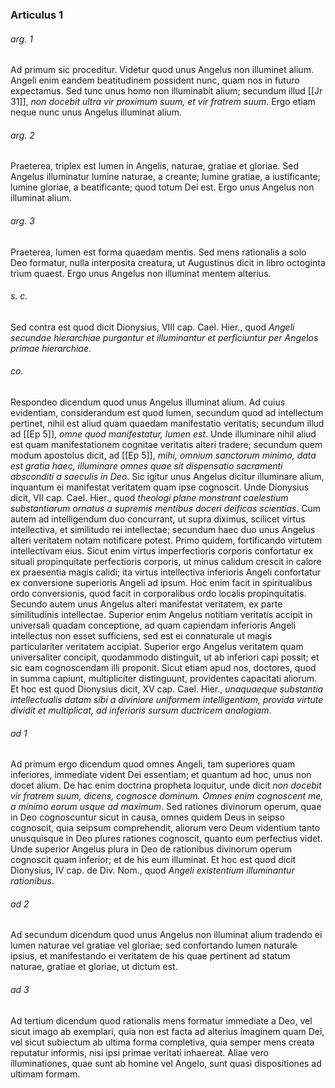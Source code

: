### Articulus 1

###### arg. 1
Ad primum sic proceditur. Videtur quod unus Angelus non illuminet alium. Angeli enim eandem beatitudinem possident nunc, quam nos in futuro expectamus. Sed tunc unus homo non illuminabit alium; secundum illud [[Jr 31]], *non docebit ultra vir proximum suum, et vir fratrem suum*. Ergo etiam neque nunc unus Angelus illuminat alium.

###### arg. 2
Praeterea, triplex est lumen in Angelis, naturae, gratiae et gloriae. Sed Angelus illuminatur lumine naturae, a creante; lumine gratiae, a iustificante; lumine gloriae, a beatificante; quod totum Dei est. Ergo unus Angelus non illuminat alium.

###### arg. 3
Praeterea, lumen est forma quaedam mentis. Sed mens rationalis a solo Deo formatur, nulla interposita creatura, ut Augustinus dicit in libro octoginta trium quaest. Ergo unus Angelus non illuminat mentem alterius.

###### s. c.
Sed contra est quod dicit Dionysius, VIII cap. Cael. Hier., quod *Angeli secundae hierarchiae purgantur et illuminantur et perficiuntur per Angelos primae hierarchiae*.

###### co.
Respondeo dicendum quod unus Angelus illuminat alium. Ad cuius evidentiam, considerandum est quod lumen, secundum quod ad intellectum pertinet, nihil est aliud quam quaedam manifestatio veritatis; secundum illud ad [[Ep 5]], *omne quod manifestatur, lumen est*. Unde illuminare nihil aliud est quam manifestationem cognitae veritatis alteri tradere; secundum quem modum apostolus dicit, ad [[Ep 5]], *mihi, omnium sanctorum minimo, data est gratia haec, illuminare omnes quae sit dispensatio sacramenti absconditi a saeculis in Deo*. Sic igitur unus Angelus dicitur illuminare alium, inquantum ei manifestat veritatem quam ipse cognoscit. Unde Dionysius dicit, VII cap. Cael. Hier., quod *theologi plane monstrant caelestium substantiarum ornatus a supremis mentibus doceri deificas scientias*. Cum autem ad intelligendum duo concurrant, ut supra diximus, scilicet virtus intellectiva, et similitudo rei intellectae; secundum haec duo unus Angelus alteri veritatem notam notificare potest. Primo quidem, fortificando virtutem intellectivam eius. Sicut enim virtus imperfectioris corporis confortatur ex situali propinquitate perfectioris corporis, ut minus calidum crescit in calore ex praesentia magis calidi; ita virtus intellectiva inferioris Angeli confortatur ex conversione superioris Angeli ad ipsum. Hoc enim facit in spiritualibus ordo conversionis, quod facit in corporalibus ordo localis propinquitatis. Secundo autem unus Angelus alteri manifestat veritatem, ex parte similitudinis intellectae. Superior enim Angelus notitiam veritatis accipit in universali quadam conceptione, ad quam capiendam inferioris Angeli intellectus non esset sufficiens, sed est ei connaturale ut magis particulariter veritatem accipiat. Superior ergo Angelus veritatem quam universaliter concipit, quodammodo distinguit, ut ab inferiori capi possit; et sic eam cognoscendam illi proponit. Sicut etiam apud nos, doctores, quod in summa capiunt, multipliciter distinguunt, providentes capacitati aliorum. Et hoc est quod Dionysius dicit, XV cap. Cael. Hier., *unaquaeque substantia intellectualis datam sibi a diviniore uniformem intelligentiam, provida virtute dividit et multiplicat, ad inferioris sursum ductricem analogiam*.

###### ad 1
Ad primum ergo dicendum quod omnes Angeli, tam superiores quam inferiores, immediate vident Dei essentiam; et quantum ad hoc, unus non docet alium. De hac enim doctrina propheta loquitur, unde dicit *non docebit vir fratrem suum, dicens, cognosce dominum. Omnes enim cognoscent me, a minimo eorum usque ad maximum*. Sed rationes divinorum operum, quae in Deo cognoscuntur sicut in causa, omnes quidem Deus in seipso cognoscit, quia seipsum comprehendit, aliorum vero Deum videntium tanto unusquisque in Deo plures rationes cognoscit, quanto eum perfectius videt. Unde superior Angelus plura in Deo de rationibus divinorum operum cognoscit quam inferior; et de his eum illuminat. Et hoc est quod dicit Dionysius, IV cap. de Div. Nom., quod *Angeli existentium illuminantur rationibus*.

###### ad 2
Ad secundum dicendum quod unus Angelus non illuminat alium tradendo ei lumen naturae vel gratiae vel gloriae; sed confortando lumen naturale ipsius, et manifestando ei veritatem de his quae pertinent ad statum naturae, gratiae et gloriae, ut dictum est.

###### ad 3
Ad tertium dicendum quod rationalis mens formatur immediate a Deo, vel sicut imago ab exemplari, quia non est facta ad alterius imaginem quam Dei, vel sicut subiectum ab ultima forma completiva, quia semper mens creata reputatur informis, nisi ipsi primae veritati inhaereat. Aliae vero illuminationes, quae sunt ab homine vel Angelo, sunt quasi dispositiones ad ultimam formam.

